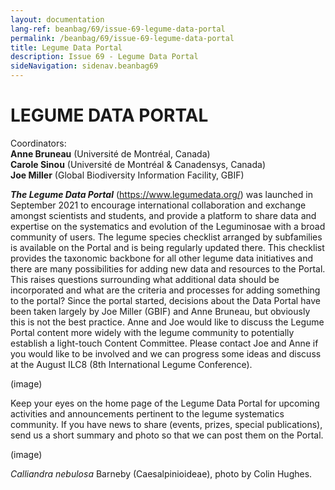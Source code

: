 ```yaml
---
layout: documentation
lang-ref: beanbag/69/issue-69-legume-data-portal
permalink: /beanbag/69/issue-69-legume-data-portal
title: Legume Data Portal
description: Issue 69 - Legume Data Portal
sideNavigation: sidenav.beanbag69
---
```


# LEGUME DATA PORTAL

Coordinators:\
**Anne Bruneau** (Université de Montréal, Canada)\
**Carole Sinou** (Université de Montréal & Canadensys, Canada)\
**Joe Miller** (Global Biodiversity Information Facility, GBIF)

***The Legume Data Portal*** (https://www.legumedata.org/) was launched in September 2021
to encourage international collaboration and exchange amongst scientists and students,
and provide a platform to share data and expertise on the systematics and evolution of the
Leguminosae with a broad community of users. The legume species checklist arranged
by subfamilies is available on the Portal and is being regularly updated there. This checklist 
provides the taxonomic backbone for all other legume data initiatives and there are
many possibilities for adding new data and resources to the Portal. This raises questions
surrounding what additional data should be incorporated and what are the criteria and
processes for adding something to the portal? Since the portal started, decisions about the 
Data Portal have been taken largely by Joe Miller (GBIF) and Anne Bruneau, but obviously
this is not the best practice. Anne and Joe would like to discuss the Legume Portal content
more widely with the legume community to potentially establish a light-touch Content
Committee. Please contact Joe and Anne if you would like to be involved and we can progress
some ideas and discuss at the August ILC8 (8th International Legume Conference).

(image)

Keep your eyes on the home page of the Legume Data Portal for upcoming
activities and announcements pertinent to the legume systematics community.
If you have news to share (events, prizes, special publications),
send us a short summary and photo so that we can post them on the Portal.

(image)

*Calliandra nebulosa* Barneby (Caesalpinioideae), photo by Colin Hughes.
